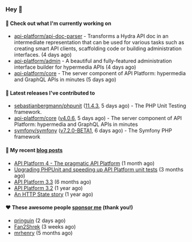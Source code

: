 ### Hey 👋

#### 👷 Check out what I'm currently working on

- [api-platform/api-doc-parser](https://github.com/api-platform/api-doc-parser) - Transforms a Hydra API doc in an intermediate representation that can be used for various tasks such as creating smart API clients, scaffolding code or building administration interfaces. (4 days ago)
- [api-platform/admin](https://github.com/api-platform/admin) - A beautiful and fully-featured administration interface builder for hypermedia APIs (4 days ago)
- [api-platform/core](https://github.com/api-platform/core) - The server component of API Platform: hypermedia and GraphQL APIs in minutes (5 days ago)

#### 🔭 Latest releases I've contributed to

- [sebastianbergmann/phpunit](https://github.com/sebastianbergmann/phpunit) ([11.4.3](https://github.com/sebastianbergmann/phpunit/releases/tag/11.4.3), 5 days ago) - The PHP Unit Testing framework.
- [api-platform/core](https://github.com/api-platform/core) ([v4.0.6](https://github.com/api-platform/core/releases/tag/v4.0.6), 5 days ago) - The server component of API Platform: hypermedia and GraphQL APIs in minutes
- [symfony/symfony](https://github.com/symfony/symfony) ([v7.2.0-BETA1](https://github.com/symfony/symfony/releases/tag/v7.2.0-BETA1), 6 days ago) - The Symfony PHP framework

#### 📜 My recent [blog posts](https://soyuka.me)

- [API Platform 4 - The pragmatic API Platform](https://soyuka.me/api-platform-4-the-pragmatic-api-platform/) (1 month ago)
- [Upgrading PHPUnit and speeding up API Platform unit tests](https://soyuka.me/upgrading-phpunit-and-speeding-up-api-platform-unit-tests/) (3 months ago)
- [API Platform 3.3](https://soyuka.me/api-platform-3.3/) (6 months ago)
- [API Platform 3.2](https://soyuka.me/api-platform-3.2/) (1 year ago)
- [An HTTP State story](https://soyuka.me/http-state-story/) (1 year ago)

#### ❤️ These awesome people [sponsor me](https://github.com/sponsors/soyuka) (thank you!)

- [pringuin](https://github.com/pringuin) (2 days ago)
- [Fan2Shrek](https://github.com/Fan2Shrek) (3 weeks ago)
- [mrhenry](https://github.com/mrhenry) (5 months ago)
